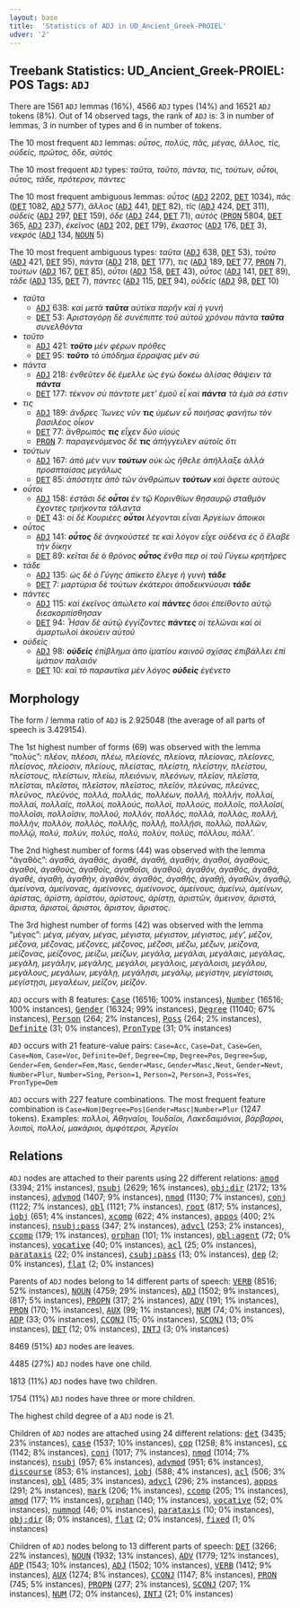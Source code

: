 ```yaml
---
layout: base
title:  'Statistics of ADJ in UD_Ancient_Greek-PROIEL'
udver: '2'
---
```


## Treebank Statistics: UD_Ancient_Greek-PROIEL: POS Tags: `ADJ`

There are 1561 `ADJ` lemmas (16%), 4566 `ADJ` types (14%) and 16521 `ADJ` tokens (8%).
Out of 14 observed tags, the rank of `ADJ` is: 3 in number of lemmas, 3 in number of types and 6 in number of tokens.

The 10 most frequent `ADJ` lemmas: <em>οὗτος, πολύς, πᾶς, μέγας, ἄλλος, τὶς, οὐδείς, πρῶτος, ὅδε, αὐτός</em>

The 10 most frequent `ADJ` types:  <em>ταῦτα, τοῦτο, πάντα, τις, τούτων, οὗτοι, οὗτος, τάδε, πρότερον, πάντες</em>

The 10 most frequent ambiguous lemmas: <em>οὗτος</em> (<tt><a href="grc_proiel-pos-ADJ.html">ADJ</a></tt> 2202, <tt><a href="grc_proiel-pos-DET.html">DET</a></tt> 1034), <em>πᾶς</em> (<tt><a href="grc_proiel-pos-DET.html">DET</a></tt> 1082, <tt><a href="grc_proiel-pos-ADJ.html">ADJ</a></tt> 577), <em>ἄλλος</em> (<tt><a href="grc_proiel-pos-ADJ.html">ADJ</a></tt> 441, <tt><a href="grc_proiel-pos-DET.html">DET</a></tt> 82), <em>τὶς</em> (<tt><a href="grc_proiel-pos-ADJ.html">ADJ</a></tt> 424, <tt><a href="grc_proiel-pos-DET.html">DET</a></tt> 311), <em>οὐδείς</em> (<tt><a href="grc_proiel-pos-ADJ.html">ADJ</a></tt> 297, <tt><a href="grc_proiel-pos-DET.html">DET</a></tt> 159), <em>ὅδε</em> (<tt><a href="grc_proiel-pos-ADJ.html">ADJ</a></tt> 244, <tt><a href="grc_proiel-pos-DET.html">DET</a></tt> 71), <em>αὐτός</em> (<tt><a href="grc_proiel-pos-PRON.html">PRON</a></tt> 5804, <tt><a href="grc_proiel-pos-DET.html">DET</a></tt> 365, <tt><a href="grc_proiel-pos-ADJ.html">ADJ</a></tt> 237), <em>ἐκεῖνος</em> (<tt><a href="grc_proiel-pos-ADJ.html">ADJ</a></tt> 202, <tt><a href="grc_proiel-pos-DET.html">DET</a></tt> 179), <em>ἕκαστος</em> (<tt><a href="grc_proiel-pos-ADJ.html">ADJ</a></tt> 176, <tt><a href="grc_proiel-pos-DET.html">DET</a></tt> 3), <em>νεκρός</em> (<tt><a href="grc_proiel-pos-ADJ.html">ADJ</a></tt> 134, <tt><a href="grc_proiel-pos-NOUN.html">NOUN</a></tt> 5)

The 10 most frequent ambiguous types:  <em>ταῦτα</em> (<tt><a href="grc_proiel-pos-ADJ.html">ADJ</a></tt> 638, <tt><a href="grc_proiel-pos-DET.html">DET</a></tt> 53), <em>τοῦτο</em> (<tt><a href="grc_proiel-pos-ADJ.html">ADJ</a></tt> 421, <tt><a href="grc_proiel-pos-DET.html">DET</a></tt> 95), <em>πάντα</em> (<tt><a href="grc_proiel-pos-ADJ.html">ADJ</a></tt> 218, <tt><a href="grc_proiel-pos-DET.html">DET</a></tt> 177), <em>τις</em> (<tt><a href="grc_proiel-pos-ADJ.html">ADJ</a></tt> 189, <tt><a href="grc_proiel-pos-DET.html">DET</a></tt> 77, <tt><a href="grc_proiel-pos-PRON.html">PRON</a></tt> 7), <em>τούτων</em> (<tt><a href="grc_proiel-pos-ADJ.html">ADJ</a></tt> 167, <tt><a href="grc_proiel-pos-DET.html">DET</a></tt> 85), <em>οὗτοι</em> (<tt><a href="grc_proiel-pos-ADJ.html">ADJ</a></tt> 158, <tt><a href="grc_proiel-pos-DET.html">DET</a></tt> 43), <em>οὗτος</em> (<tt><a href="grc_proiel-pos-ADJ.html">ADJ</a></tt> 141, <tt><a href="grc_proiel-pos-DET.html">DET</a></tt> 89), <em>τάδε</em> (<tt><a href="grc_proiel-pos-ADJ.html">ADJ</a></tt> 135, <tt><a href="grc_proiel-pos-DET.html">DET</a></tt> 7), <em>πάντες</em> (<tt><a href="grc_proiel-pos-ADJ.html">ADJ</a></tt> 115, <tt><a href="grc_proiel-pos-DET.html">DET</a></tt> 94), <em>οὐδεὶς</em> (<tt><a href="grc_proiel-pos-ADJ.html">ADJ</a></tt> 98, <tt><a href="grc_proiel-pos-DET.html">DET</a></tt> 10)


* <em>ταῦτα</em>
  * <tt><a href="grc_proiel-pos-ADJ.html">ADJ</a></tt> 638: <em>καὶ μετὰ <b>ταῦτα</b> αὐτίκα παρῆν καὶ ἡ γυνή</em>
  * <tt><a href="grc_proiel-pos-DET.html">DET</a></tt> 53: <em>Ἀρισταγόρῃ δὲ συνέπιπτε τοῦ αὐτοῦ χρόνου πάντα <b>ταῦτα</b> συνελθόντα</em>
* <em>τοῦτο</em>
  * <tt><a href="grc_proiel-pos-ADJ.html">ADJ</a></tt> 421: <em><b>τοῦτο</b> μὲν φέρων πρόθες</em>
  * <tt><a href="grc_proiel-pos-DET.html">DET</a></tt> 95: <em><b>τοῦτο</b> τὸ ὑπόδημα ἔρραψας μὲν σύ</em>
* <em>πάντα</em>
  * <tt><a href="grc_proiel-pos-ADJ.html">ADJ</a></tt> 218: <em>ἐνθεῦτεν δὲ ἔμελλε ὡς ἐγὼ δοκέω ἁλίσας θάψειν τὰ <b>πάντα</b></em>
  * <tt><a href="grc_proiel-pos-DET.html">DET</a></tt> 177: <em>τέκνον σὺ πάντοτε μετ’ ἐμοῦ εἶ καὶ <b>πάντα</b> τὰ ἐμὰ σά ἐστιν</em>
* <em>τις</em>
  * <tt><a href="grc_proiel-pos-ADJ.html">ADJ</a></tt> 189: <em>ἄνδρες Ἴωνες νῦν <b>τις</b> ὑμέων εὖ ποιήσας φανήτω τὸν βασιλέος οἶκον</em>
  * <tt><a href="grc_proiel-pos-DET.html">DET</a></tt> 77: <em>ἄνθρωπός <b>τις</b> εἶχεν δύο υἱούς</em>
  * <tt><a href="grc_proiel-pos-PRON.html">PRON</a></tt> 7: <em>παραγενόμενος δέ <b>τις</b> ἀπήγγειλεν αὐτοῖς ὅτι</em>
* <em>τούτων</em>
  * <tt><a href="grc_proiel-pos-ADJ.html">ADJ</a></tt> 167: <em>ἀπὸ μέν νυν <b>τούτων</b> οὐκ ὡς ἤθελε ἀπήλλαξε ἀλλὰ προσπταίσας μεγάλως</em>
  * <tt><a href="grc_proiel-pos-DET.html">DET</a></tt> 85: <em>ἀπόστητε ἀπὸ τῶν ἀνθρώπων <b>τούτων</b> καὶ ἄφετε αὐτούς</em>
* <em>οὗτοι</em>
  * <tt><a href="grc_proiel-pos-ADJ.html">ADJ</a></tt> 158: <em>ἑστᾶσι δὲ <b>οὗτοι</b> ἐν τῷ Κορινθίων θησαυρῷ σταθμὸν ἔχοντες τριήκοντα τάλαντα</em>
  * <tt><a href="grc_proiel-pos-DET.html">DET</a></tt> 43: <em>οἱ δὲ Κουριέες <b>οὗτοι</b> λέγονται εἶναι Ἀργείων ἄποικοι</em>
* <em>οὗτος</em>
  * <tt><a href="grc_proiel-pos-ADJ.html">ADJ</a></tt> 141: <em><b>οὗτος</b> δὲ ἀνηκούστεέ τε καὶ λόγον εἶχε οὐδένα ἐς ὃ ἔλαβὲ τὴν δίκην</em>
  * <tt><a href="grc_proiel-pos-DET.html">DET</a></tt> 89: <em>κεῖται δὲ ὁ θρόνος <b>οὗτος</b> ἔνθα περ οἱ τοῦ Γύγεω κρητῆρες</em>
* <em>τάδε</em>
  * <tt><a href="grc_proiel-pos-ADJ.html">ADJ</a></tt> 135: <em>ὡς δὲ ὁ Γύγης ἀπίκετο ἔλεγε ἡ γυνὴ <b>τάδε</b></em>
  * <tt><a href="grc_proiel-pos-DET.html">DET</a></tt> 7: <em>μαρτύρια δὲ τούτων ἑκάτεροι ἀποδεικνύουσι <b>τάδε</b></em>
* <em>πάντες</em>
  * <tt><a href="grc_proiel-pos-ADJ.html">ADJ</a></tt> 115: <em>καὶ ἐκεῖνος ἀπώλετο καὶ <b>πάντες</b> ὅσοι ἐπείθοντο αὐτῷ διεσκορπίσθησαν</em>
  * <tt><a href="grc_proiel-pos-DET.html">DET</a></tt> 94: <em>Ἦσαν δὲ αὐτῷ ἐγγίζοντες <b>πάντες</b> οἱ τελῶναι καὶ οἱ ἁμαρτωλοὶ ἀκούειν αὐτοῦ</em>
* <em>οὐδεὶς</em>
  * <tt><a href="grc_proiel-pos-ADJ.html">ADJ</a></tt> 98: <em><b>οὐδεὶς</b> ἐπίβλημα ἀπο ἱματίου καινοῦ σχίσας ἐπιβάλλει ἐπὶ ἱμάτιον παλαιόν</em>
  * <tt><a href="grc_proiel-pos-DET.html">DET</a></tt> 10: <em>καὶ τὸ παραυτίκα μὲν λόγος <b>οὐδεὶς</b> ἐγένετο</em>

## Morphology

The form / lemma ratio of `ADJ` is 2.925048 (the average of all parts of speech is 3.429154).

The 1st highest number of forms (69) was observed with the lemma “πολύς”: <em>πλέον, πλέοσι, πλέω, πλείονές, πλείονα, πλείονας, πλείονες, πλείονος, πλείοσιν, πλείους, πλείστας, πλείστη, πλείστην, πλείστου, πλείστους, πλείστων, πλείω, πλειόνων, πλεόνων, πλεῖον, πλεῖστα, πλεῖσται, πλεῖστοι, πλεῖστον, πλεῖστος, πλεῖόν, πλεῦνας, πλεῦνες, πλεῦνος, πλεῦνός, πολλά, πολλάς, πολλέων, πολλή, πολλήν, πολλαί, πολλαὶ, πολλαῖς, πολλοί, πολλούς, πολλοὶ, πολλοὺς, πολλοῖς, πολλοῖσί, πολλοῖσι, πολλοῖσιν, πολλοῦ, πολλόν, πολλός, πολλὰ, πολλὰς, πολλὴ, πολλὴν, πολλὸν, πολλὸς, πολλῆς, πολλῇ, πολλῇσι, πολλῶ, πολλῶν, πολλῷ, πολύ, πολύν, πολύς, πολὺ, πολὺν, πολὺς, πόλλου, πόλλ’</em>.

The 2nd highest number of forms (44) was observed with the lemma “ἀγαθός”: <em>ἀγαθά, ἀγαθάς, ἀγαθέ, ἀγαθή, ἀγαθήν, ἀγαθοί, ἀγαθούς, ἀγαθοὶ, ἀγαθοὺς, ἀγαθοῖς, ἀγαθοῖσι, ἀγαθοῦ, ἀγαθόν, ἀγαθός, ἀγαθὰ, ἀγαθὲ, ἀγαθὴ, ἀγαθὴν, ἀγαθὸν, ἀγαθὸς, ἀγαθῆς, ἀγαθῇ, ἀγαθῶν, ἀγαθῷ, ἀμείνονα, ἀμείνονας, ἀμείνονες, ἀμείνονος, ἀμείνους, ἀμείνω, ἀμείνων, ἀρίστας, ἀρίστη, ἀρίστου, ἀρίστους, ἀρίστῃ, ἀριστῶν, ἄμεινον, ἄριστά, ἄριστα, ἄριστοί, ἄριστοι, ἄριστον, ἄριστος</em>.

The 3rd highest number of forms (42) was observed with the lemma “μέγας”: <em>μέγα, μέγαν, μέγας, μέγιστα, μέγιστον, μέγιστος, μέγ’, μέζον, μέζονα, μέζονας, μέζονες, μέζονος, μέζοσι, μέζω, μέζων, μείζονα, μείζονας, μείζονος, μείζω, μείζων, μεγάλα, μεγάλαι, μεγάλαις, μεγάλας, μεγάλη, μεγάλην, μεγάλης, μεγάλοι, μεγάλοις, μεγάλοισι, μεγάλου, μεγάλους, μεγάλων, μεγάλῃ, μεγάλῃσι, μεγάλῳ, μεγίστην, μεγίστοισι, μεγίστῃσι, μεγαλέων, μεῖζον, μεῖζόν</em>.

`ADJ` occurs with 8 features: <tt><a href="grc_proiel-feat-Case.html">Case</a></tt> (16516; 100% instances), <tt><a href="grc_proiel-feat-Number.html">Number</a></tt> (16516; 100% instances), <tt><a href="grc_proiel-feat-Gender.html">Gender</a></tt> (16324; 99% instances), <tt><a href="grc_proiel-feat-Degree.html">Degree</a></tt> (11040; 67% instances), <tt><a href="grc_proiel-feat-Person.html">Person</a></tt> (264; 2% instances), <tt><a href="grc_proiel-feat-Poss.html">Poss</a></tt> (264; 2% instances), <tt><a href="grc_proiel-feat-Definite.html">Definite</a></tt> (31; 0% instances), <tt><a href="grc_proiel-feat-PronType.html">PronType</a></tt> (31; 0% instances)

`ADJ` occurs with 21 feature-value pairs: `Case=Acc`, `Case=Dat`, `Case=Gen`, `Case=Nom`, `Case=Voc`, `Definite=Def`, `Degree=Cmp`, `Degree=Pos`, `Degree=Sup`, `Gender=Fem`, `Gender=Fem,Masc`, `Gender=Masc`, `Gender=Masc,Neut`, `Gender=Neut`, `Number=Plur`, `Number=Sing`, `Person=1`, `Person=2`, `Person=3`, `Poss=Yes`, `PronType=Dem`

`ADJ` occurs with 227 feature combinations.
The most frequent feature combination is `Case=Nom|Degree=Pos|Gender=Masc|Number=Plur` (1247 tokens).
Examples: <em>πολλοὶ, Ἀθηναῖοι, Ἰουδαῖοι, Λακεδαιμόνιοι, βάρβαροι, λοιποὶ, πολλοί, μακάριοι, ἀμφότεροι, Ἀργεῖοι</em>


## Relations

`ADJ` nodes are attached to their parents using 22 different relations: <tt><a href="grc_proiel-dep-amod.html">amod</a></tt> (3394; 21% instances), <tt><a href="grc_proiel-dep-nsubj.html">nsubj</a></tt> (2629; 16% instances), <tt><a href="grc_proiel-dep-obj-dir.html">obj:dir</a></tt> (2172; 13% instances), <tt><a href="grc_proiel-dep-advmod.html">advmod</a></tt> (1407; 9% instances), <tt><a href="grc_proiel-dep-nmod.html">nmod</a></tt> (1130; 7% instances), <tt><a href="grc_proiel-dep-conj.html">conj</a></tt> (1122; 7% instances), <tt><a href="grc_proiel-dep-obl.html">obl</a></tt> (1121; 7% instances), <tt><a href="grc_proiel-dep-root.html">root</a></tt> (817; 5% instances), <tt><a href="grc_proiel-dep-iobj.html">iobj</a></tt> (651; 4% instances), <tt><a href="grc_proiel-dep-xcomp.html">xcomp</a></tt> (622; 4% instances), <tt><a href="grc_proiel-dep-appos.html">appos</a></tt> (400; 2% instances), <tt><a href="grc_proiel-dep-nsubj-pass.html">nsubj:pass</a></tt> (347; 2% instances), <tt><a href="grc_proiel-dep-advcl.html">advcl</a></tt> (253; 2% instances), <tt><a href="grc_proiel-dep-ccomp.html">ccomp</a></tt> (179; 1% instances), <tt><a href="grc_proiel-dep-orphan.html">orphan</a></tt> (101; 1% instances), <tt><a href="grc_proiel-dep-obl-agent.html">obl:agent</a></tt> (72; 0% instances), <tt><a href="grc_proiel-dep-vocative.html">vocative</a></tt> (40; 0% instances), <tt><a href="grc_proiel-dep-acl.html">acl</a></tt> (25; 0% instances), <tt><a href="grc_proiel-dep-parataxis.html">parataxis</a></tt> (22; 0% instances), <tt><a href="grc_proiel-dep-csubj-pass.html">csubj:pass</a></tt> (13; 0% instances), <tt><a href="grc_proiel-dep-dep.html">dep</a></tt> (2; 0% instances), <tt><a href="grc_proiel-dep-flat.html">flat</a></tt> (2; 0% instances)

Parents of `ADJ` nodes belong to 14 different parts of speech: <tt><a href="grc_proiel-pos-VERB.html">VERB</a></tt> (8516; 52% instances), <tt><a href="grc_proiel-pos-NOUN.html">NOUN</a></tt> (4759; 29% instances), <tt><a href="grc_proiel-pos-ADJ.html">ADJ</a></tt> (1502; 9% instances),  (817; 5% instances), <tt><a href="grc_proiel-pos-PROPN.html">PROPN</a></tt> (317; 2% instances), <tt><a href="grc_proiel-pos-ADV.html">ADV</a></tt> (191; 1% instances), <tt><a href="grc_proiel-pos-PRON.html">PRON</a></tt> (170; 1% instances), <tt><a href="grc_proiel-pos-AUX.html">AUX</a></tt> (99; 1% instances), <tt><a href="grc_proiel-pos-NUM.html">NUM</a></tt> (74; 0% instances), <tt><a href="grc_proiel-pos-ADP.html">ADP</a></tt> (33; 0% instances), <tt><a href="grc_proiel-pos-CCONJ.html">CCONJ</a></tt> (15; 0% instances), <tt><a href="grc_proiel-pos-SCONJ.html">SCONJ</a></tt> (13; 0% instances), <tt><a href="grc_proiel-pos-DET.html">DET</a></tt> (12; 0% instances), <tt><a href="grc_proiel-pos-INTJ.html">INTJ</a></tt> (3; 0% instances)

8469 (51%) `ADJ` nodes are leaves.

4485 (27%) `ADJ` nodes have one child.

1813 (11%) `ADJ` nodes have two children.

1754 (11%) `ADJ` nodes have three or more children.

The highest child degree of a `ADJ` node is 21.

Children of `ADJ` nodes are attached using 24 different relations: <tt><a href="grc_proiel-dep-det.html">det</a></tt> (3435; 23% instances), <tt><a href="grc_proiel-dep-case.html">case</a></tt> (1537; 10% instances), <tt><a href="grc_proiel-dep-cop.html">cop</a></tt> (1258; 8% instances), <tt><a href="grc_proiel-dep-cc.html">cc</a></tt> (1142; 8% instances), <tt><a href="grc_proiel-dep-conj.html">conj</a></tt> (1017; 7% instances), <tt><a href="grc_proiel-dep-nmod.html">nmod</a></tt> (1014; 7% instances), <tt><a href="grc_proiel-dep-nsubj.html">nsubj</a></tt> (957; 6% instances), <tt><a href="grc_proiel-dep-advmod.html">advmod</a></tt> (951; 6% instances), <tt><a href="grc_proiel-dep-discourse.html">discourse</a></tt> (853; 6% instances), <tt><a href="grc_proiel-dep-iobj.html">iobj</a></tt> (588; 4% instances), <tt><a href="grc_proiel-dep-acl.html">acl</a></tt> (506; 3% instances), <tt><a href="grc_proiel-dep-obl.html">obl</a></tt> (485; 3% instances), <tt><a href="grc_proiel-dep-advcl.html">advcl</a></tt> (296; 2% instances), <tt><a href="grc_proiel-dep-appos.html">appos</a></tt> (291; 2% instances), <tt><a href="grc_proiel-dep-mark.html">mark</a></tt> (206; 1% instances), <tt><a href="grc_proiel-dep-ccomp.html">ccomp</a></tt> (205; 1% instances), <tt><a href="grc_proiel-dep-amod.html">amod</a></tt> (177; 1% instances), <tt><a href="grc_proiel-dep-orphan.html">orphan</a></tt> (140; 1% instances), <tt><a href="grc_proiel-dep-vocative.html">vocative</a></tt> (52; 0% instances), <tt><a href="grc_proiel-dep-nummod.html">nummod</a></tt> (46; 0% instances), <tt><a href="grc_proiel-dep-parataxis.html">parataxis</a></tt> (10; 0% instances), <tt><a href="grc_proiel-dep-obj-dir.html">obj:dir</a></tt> (8; 0% instances), <tt><a href="grc_proiel-dep-flat.html">flat</a></tt> (2; 0% instances), <tt><a href="grc_proiel-dep-fixed.html">fixed</a></tt> (1; 0% instances)

Children of `ADJ` nodes belong to 13 different parts of speech: <tt><a href="grc_proiel-pos-DET.html">DET</a></tt> (3266; 22% instances), <tt><a href="grc_proiel-pos-NOUN.html">NOUN</a></tt> (1932; 13% instances), <tt><a href="grc_proiel-pos-ADV.html">ADV</a></tt> (1779; 12% instances), <tt><a href="grc_proiel-pos-ADP.html">ADP</a></tt> (1543; 10% instances), <tt><a href="grc_proiel-pos-ADJ.html">ADJ</a></tt> (1502; 10% instances), <tt><a href="grc_proiel-pos-VERB.html">VERB</a></tt> (1412; 9% instances), <tt><a href="grc_proiel-pos-AUX.html">AUX</a></tt> (1274; 8% instances), <tt><a href="grc_proiel-pos-CCONJ.html">CCONJ</a></tt> (1147; 8% instances), <tt><a href="grc_proiel-pos-PRON.html">PRON</a></tt> (745; 5% instances), <tt><a href="grc_proiel-pos-PROPN.html">PROPN</a></tt> (277; 2% instances), <tt><a href="grc_proiel-pos-SCONJ.html">SCONJ</a></tt> (207; 1% instances), <tt><a href="grc_proiel-pos-NUM.html">NUM</a></tt> (72; 0% instances), <tt><a href="grc_proiel-pos-INTJ.html">INTJ</a></tt> (21; 0% instances)

